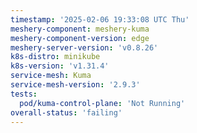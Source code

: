 ```yaml
---
timestamp: '2025-02-06 19:33:08 UTC Thu'
meshery-component: meshery-kuma
meshery-component-version: edge
meshery-server-version: 'v0.8.26'
k8s-distro: minikube
k8s-version: 'v1.31.4'
service-mesh: Kuma
service-mesh-version: '2.9.3'
tests:
  pod/kuma-control-plane: 'Not Running'
overall-status: 'failing'
---
```

